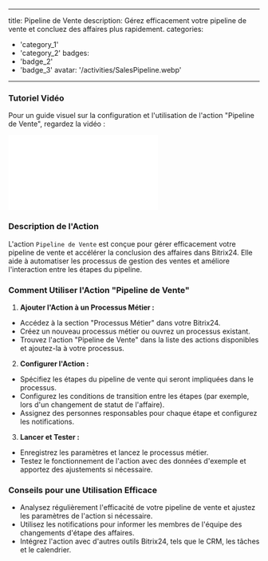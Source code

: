 
---
title: Pipeline de Vente
description: Gérez efficacement votre pipeline de vente et concluez des affaires plus rapidement.
categories:
  - 'category_1'
  - 'category_2'
badges:
  - 'badge_2'
  - 'badge_3'
avatar: '/activities/SalesPipeline.webp'
---
### Tutoriel Vidéo

Pour un guide visuel sur la configuration et l'utilisation de l'action "Pipeline de Vente", regardez la vidéo :

<iframe
  class="aspect-video w-full mb-2 "
  src="//www.youtube.com/embed/OyzJd8BcTfY?feature=oembed&rel=0"
  frameborder="0"
  allow="accelerometer; autoplay; encrypted-media; gyroscope"
  allowfullscreen>
</iframe>

### Description de l'Action

L'action `Pipeline de Vente` est conçue pour gérer efficacement votre pipeline de vente et accélérer la conclusion des affaires dans Bitrix24. Elle aide à automatiser les processus de gestion des ventes et améliore l'interaction entre les étapes du pipeline.

### Comment Utiliser l'Action "Pipeline de Vente"

1. **Ajouter l'Action à un Processus Métier :**
  - Accédez à la section "Processus Métier" dans votre Bitrix24.
  - Créez un nouveau processus métier ou ouvrez un processus existant.
  - Trouvez l'action "Pipeline de Vente" dans la liste des actions disponibles et ajoutez-la à votre processus.

2. **Configurer l'Action :**
  - Spécifiez les étapes du pipeline de vente qui seront impliquées dans le processus.
  - Configurez les conditions de transition entre les étapes (par exemple, lors d'un changement de statut de l'affaire).
  - Assignez des personnes responsables pour chaque étape et configurez les notifications.

3. **Lancer et Tester :**
  - Enregistrez les paramètres et lancez le processus métier.
  - Testez le fonctionnement de l'action avec des données d'exemple et apportez des ajustements si nécessaire.

### Conseils pour une Utilisation Efficace

- Analysez régulièrement l'efficacité de votre pipeline de vente et ajustez les paramètres de l'action si nécessaire.
- Utilisez les notifications pour informer les membres de l'équipe des changements d'étape des affaires.
- Intégrez l'action avec d'autres outils Bitrix24, tels que le CRM, les tâches et le calendrier.
